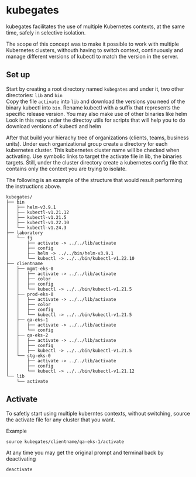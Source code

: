 # kubegates

kubegates facilitates the use of multiple Kubernetes contexts, at the same time, safely in selective isolation.

The scope of this concept was to make it possible to work with multiple Kubernetes clusters, withouth having to switch context, continuously and manage different versions of kubectl to match the version in the server.

## Set up

Start by creating a root directory named `kubegates` and under it, two other directories: `lib` and `bin`</br>
Copy the file `activate` into `lib` and download the versions you need of the binary kubectl into `bin`. Rename kubectl with a suffix that represents the specific release version. You may also make use of other binaries like helm
Look in this repo under the directoy utils for scripts that will help you to do download versions of kubectl and helm

After that build your hierachy tree of organizations (clients, teams, business units). Under each organizational group create a directory for each kubernetes cluster. This kubernetes cluster name will be checked when activating. Use symbolic links to target the activate file in lib, the binaries targets.
Still, under the cluster directory create a kubernetes config file that contains only the context you are trying to isolate.

The following is an example of the structure that would result performing the instructions above.

```
kubegates/
├── bin
│   ├── helm-v3.9.1
│   ├── kubectl-v1.21.12
│   ├── kubectl-v1.21.5
│   ├── kubectl-v1.22.10
│   └── kubectl-v1.24.3
├── laboratory
│   └── fj
│       ├── activate -> ../../lib/activate
│       ├── config
│       ├── helm -> ../../bin/helm-v3.9.1
│       └── kubectl -> ../../bin/kubectl-v1.22.10
├── clientname
│   ├── mgmt-eks-0
│   │   ├── activate -> ../../lib/activate
│   │   ├── color
│   │   ├── config
│   │   └── kubectl -> ../../bin/kubectl-v1.21.5
│   ├── prod-eks-0
│   │   ├── activate -> ../../lib/activate
│   │   ├── color
│   │   ├── config
│   │   └── kubectl -> ../../bin/kubectl-v1.21.5
│   ├── qa-eks-1
│   │   ├── activate -> ../../lib/activate
│   │   └── config
│   ├── qa-eks-2
│   │   ├── activate -> ../../lib/activate
│   │   ├── config
│   │   ├── kubectl -> ../../bin/kubectl-v1.21.5
│   └── stg-eks-0
│       ├── activate -> ../../lib/activate
│       ├── config
│       └── kubectl -> ../../bin/kubectl-v1.21.12
└── lib
    └── activate
```

## Activate

To safetly start using multiple kuberntes contexts, without switching, source the activate file for any cluster that you want.

Example

```
source kubegates/clientname/qa-eks-1/activate
```

At any time you may get the original prompt and terminal back by deactivating

```
deactivate
```
